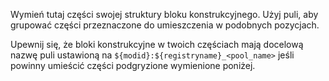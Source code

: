 Wymień tutaj części swojej struktury bloku konstrukcyjnego. Użyj puli, aby grupować części przeznaczone do umieszczenia w podobnych pozycjach.

Upewnij się, że bloki konstrukcyjne w twoich częściach mają docelową nazwę puli ustawioną na `${modid}:${registryname}_<pool_name>` jeśli powinny umieścić części podgryzione wymienione poniżej.